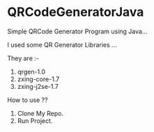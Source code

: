# QRCodeGeneratorJava

Simple QRCode Generator Program using Java...

I used some QR Generator Libraries ...

They are :-
1. qrgen-1.0
2. zxing-core-1.7
3. zxing-j2se-1.7

How to use ??
1. Clone My Repo.
2. Run Project.

